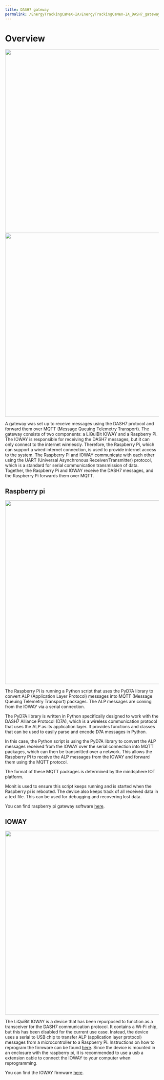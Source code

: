 ```yaml
---
title: DASH7 gateway
permalink: /EnergyTrackingCaMeX-IA/EnergyTrackingCaMeX-IA_DASH7_gateway/
---
```

# Overview

<img src="{{ site.baseurl }}\assets\img\energyTrackingCaMeX-IA\gateway1.jpg" width="600"/>
<img src="{{ site.baseurl }}\assets\img\energyTrackingCaMeX-IA\gateway2.jpg" width="600"/>

A gateway was set up to receive messages using the DASH7 protocol and forward them over MQTT (Message Queuing Telemetry Transport). The gateway consists of two components: a LiQuiBit IOWAY and a Raspberry Pi. The IOWAY is responsible for receiving the DASH7 messages, but it can only connect to the internet wirelessly. Therefore, the Raspberry Pi, which can support a wired internet connection, is used to provide internet access to the system. The Raspberry Pi and IOWAY communicate with each other using the UART (Universal Asynchronous Receiver/Transmitter) protocol, which is a standard for serial communication transmission of data. Together, the Raspberry Pi and IOWAY receive the DASH7 messages, and the Raspberry Pi forwards them over MQTT.

## Raspberry pi 

<img src="{{ site.baseurl }}\assets\img\energyTrackingCaMeX-IA\rpi.jpg" width="600"/>

The Raspberry Pi is running a Python script that uses the PyD7A library to convert ALP (Application Layer Protocol) messages into MQTT (Message Queuing Telemetry Transport) packages. The ALP messages are coming from the IOWAY via a serial connection.

The PyD7A library is written in Python specifically designed to work with the DASH7 Alliance Protocol (D7A), which is a wireless communication protocol that uses the ALP as its application layer. It provides functions and classes that can be used to easily parse and encode D7A messages in Python.

In this case, the Python script is using the PyD7A library to convert the ALP messages received from the IOWAY over the serial connection into MQTT packages, which can then be transmitted over a network. This allows the Raspberry Pi to receive the ALP messages from the IOWAY and forward them using the MQTT protocol.

The format of these MQTT packages is determined by the mindsphere IOT platform.

Monit is used to ensure this script keeps running and is started when the Raspberry pi is rebooted. The device also keeps track of all received data in a text file. This can be used for debugging and recovering lost data.

You can find raspberry pi gateway software [here](https://github.com/Liquibit/EnergyTrackingCaMeX-IA/tree/main/Gateway-software).

## IOWAY

<img src="{{ site.baseurl }}/assets/img/ioway.jpg" width="600"/>

The LiQuiBit IOWAY is a device that has been repurposed to function as a transceiver for the DASH7 communication protocol. It contains a Wi-Fi chip, but this has been disabled for the current use case. Instead, the device uses a serial to USB chip to transfer ALP (application layer protocol) messages from a microcontroller to a Raspberry Pi. Instructions on how to reprogram the firmware can be found [here](https://docs.liquibit.be/docs/The-IOWAY-firmware/).
Since the device is mounted in an enclosure with the raspberry pi, it is recommended to use a usb a extension cable to connect the IOWAY to your computer when reprogramming.

You can find the IOWAY firmware [here](https://github.com/Liquibit/EnergyTrackingCaMeX-IA/tree/main/DASH7-firmwares).